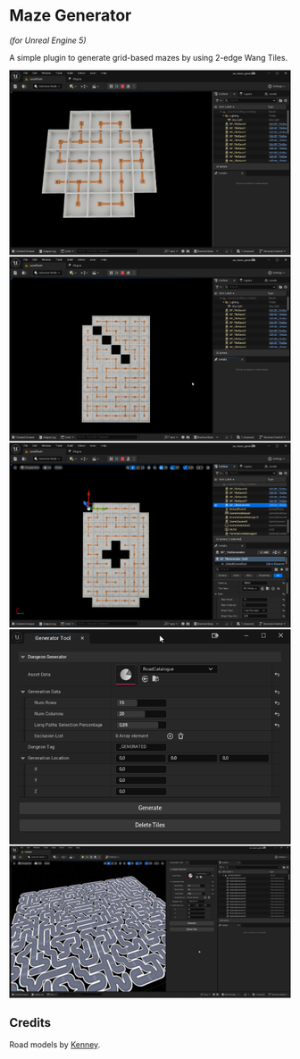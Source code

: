# Maze Generator
_(for Unreal Engine 5)_

A simple plugin to generate grid-based mazes by using 2-edge Wang Tiles.

![image 01](https://github.com/marcosecchi/ue_maze_generator/blob/master/Images/img_01.png)
![image 02](https://github.com/marcosecchi/ue_maze_generator/blob/master/Images/img_02.png)
![image 03](https://github.com/marcosecchi/ue_maze_generator/blob/master/Images/img_03.png)
![image 04](https://github.com/marcosecchi/ue_maze_generator/blob/master/Images/img_04.png)
![image 05](https://github.com/marcosecchi/ue_maze_generator/blob/master/Images/img_05.png)

## Credits

Road models by [Kenney](https://kenney.nl/assets/road-tileset).